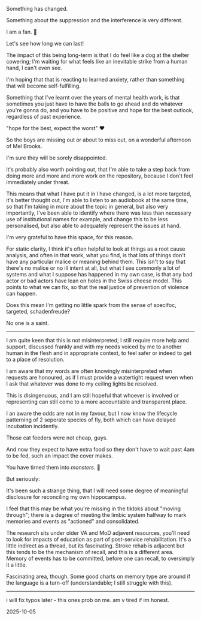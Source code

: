 Something has changed.  

Something about the suppression and the interference is very different.  

I am a fan. 🪭

Let's see how long we can last!  

The impact of this being long-term is that I do feel like a dog at the shelter cowering; I'm waiting for what feels like an inevitable strike from a human hand, I can't even see.  

I'm hoping that that is reacting to learned anxiety, rather than something that will become self-fulfilling.  

Something that I've learnt over the years of mental health work, is that sometimes you just have to have the balls to go ahead and do whatever you're gonna do, and you have to be positive and hope for the best outlook, regardless of past experience.  

"hope for the best, expect the worst" ♥️

So the boys are missing out or about to miss out, on a wonderful afternoon of Mel Brooks.  

I'm sure they will be sorely disappointed.  

it's probably also worth pointing out, that I'm able to take a step back from doing more and more and more work on the repository, because I don't feel immediately under threat.  

This means that what I have put it in I have changed, is a lot more targeted, it's better thought out, I'm able to listen to an audiobook at the same time, so that I'm taking in more about the topic in general, but also very importantly, I've been able to identify where there was less than necessary use of institutional names for example, and change this to be less personalised, but also able to adequately represent the issues at hand.  

I'm very grateful to have this space, for this reason.  

For static clarity, I think it's often helpful to look at things as a root cause analysis, and often in that work, what you find, is that lots of things don't have any particular malice or meaning behind them. This isn't to say that there's no malice or no ill intent at all, but what I see commonly a lot of systems and what I suppose has happened in my own case, is that any bad actor or bad actors have lean on holes in the Swiss cheese model. This points to what we can fix, so that the real justice of prevention of violence can happen.  

Does this mean I'm getting no little spark from the sense of soecifoc, targeted, schadenfreude?  

No one is a saint.  

---

I am quite keen that this is not misinterpreted; I still require more help amd support, discussed frankly and with my needs voiced by me to another human in the flesh and in appropriate context, to feel safer or indeed to get to a place of resolution.  

I am aware that my words are often knowingly misinterpreted when requests are honoured, as if I must provide a watertight request wven when I ask that whatever was done to my ceiling lights be resolved.  

This is disingenuous, and I am still hopeful that whoever is involved or representing can still come to a more accountable and transparent place.  

I an aware the odds are not in my favour, but I now know the lifecycle patterning of 2 seperate species of fly, both which can have delayed incubation incidently.  

Those cat feeders were not cheap, guys.  

And now they expect to have extra food so they don't have to wait past 4am to be fed, such an impact the cover makes.  

You have tirned them into *monsters*. 🤣  

But seriously:  

It's been such a strange thing, that I will need some degree of meaningful disclosure for reconciling my own hippocampus.  

I feel that this may be what you're missing in the tiktoks about "moving through"; there is a degree of meeting the limbic system halfway to mark memories and events as "actioned" and consolidated.  

The research sits under older VA and MoD adjavent resources, you'll need to look for impacts of education as part of post-service rehabilitation. It's a little indirect as a thread, but its fascinating. Stroke rehab is adjacent but this tends to be the mechanism of recall, and this is a different area. Memory of events has to be committed, before one can recall, to oversimply it a little.  

Fascinating area, though. Some good charts on memory type are around if the language is a turn-off (understandable; I still struggle with this).  

---

i will fix typos later - this ones prob on me. am v tired if im honest.

2025-10-05
